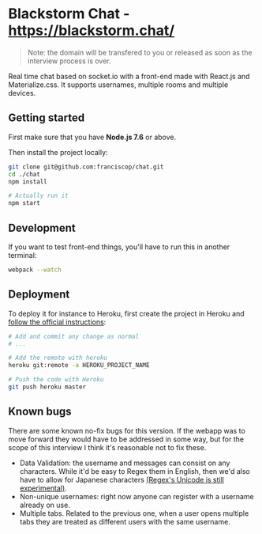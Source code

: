 # Blackstorm Chat - https://blackstorm.chat/

> Note: the domain will be transfered to you or released as soon as the interview process is over.

Real time chat based on socket.io with a front-end made with React.js and Materialize.css. It supports usernames, multiple rooms and multiple devices.


## Getting started

First make sure that you have **Node.js 7.6** or above.

Then install the project locally:

```bash
git clone git@github.com:franciscop/chat.git
cd ./chat
npm install

# Actually run it
npm start
```


## Development

If you want to test front-end things, you'll have to run this in another terminal:

```bash
webpack --watch
```


## Deployment

To deploy it for instance to Heroku, first create the project in Heroku and [follow the official instructions](https://devcenter.heroku.com/articles/git#creating-a-heroku-remote):

```bash
# Add and commit any change as normal
# ...

# Add the remote with heroku
heroku git:remote -a HEROKU_PROJECT_NAME

# Push the code with Heroku
git push heroku master
```






## Known bugs

There are some known no-fix bugs for this version. If the webapp was to move forward they would have to be addressed in some way, but for the scope of this interview I think it's reasonable not to fix these.

- Data Validation: the username and messages can consist on any characters. While it'd be easy to Regex them in English, then we'd also have to allow for Japanese characters [(Regex's Unicode is still experimental)](http://kangax.github.io/compat-table/es6/#test-RegExp_y_and_u_flags).
- Non-unique usernames: right now anyone can register with a username already on use.
- Multiple tabs. Related to the previous one, when a user opens multiple tabs they are treated as different users with the same username.
